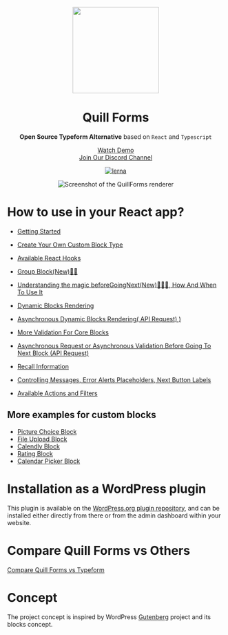 <p align="center">
  <img style="width:200px" src="https://quillforms.com/wp-content/uploads/2021/10/cropped-quillforms-png-loog-1.png" />
</p>
<h1 align="center">Quill Forms</h1>
<div align="center">

**Open Source Typeform Alternative**  based on `React` and `Typescript` 

[Watch Demo](https://quillforms.com/quillforms/my-first-form/) <br>
[Join Our Discord Channel](https://discord.gg/a5PDrzu8dE) 

[![lerna](https://img.shields.io/badge/maintained%20with-lerna-cc00ff.svg)](https://lerna.js.org)

![Screenshot of the QuillForms renderer](https://quillforms.com/wp-content/uploads/2021/10/frame_generic_light-3.png)
</div>

# How to use in your React app?

- [Getting Started](/react-docs/get-started.md)
- [Create Your Own Custom Block Type](/react-docs/create-your-own-custom-block-type.md)
- [Available React Hooks](/react-docs/available-react-hooks.md)
- [Group Block(New)🚀🚀](/react-docs/group-block.md)
- [Understanding the magic beforeGoingNext(New)🚀🚀🚀, How And When To Use It](/react-docs/beforeGoingNext.md)
- [Dynamic Blocks Rendering](/react-docs/conditional-blocks-rendering.md)
- [Asynchronous Dynamic Blocks Rendering( API Request) )](/react-docs/asynchronous-dynamic-blocks-rendering.md)
- [More Validation For Core Blocks ](/react-docs/core-blocks-validation.md)
- [Asynchronous Request or Asynchronous Validation Before Going To Next Block (API Request) ](/react-docs/async-validation.md)
- [Recall Information](/react-docs/recall-information.md)
- [Controlling Messages, Error Alerts Placeholders, Next Button Labels](/react-docs/messages.md)

- [Available Actions and Filters](/react-docs/available-actions-and-filters.md)

## More examples for custom blocks
- [Picture Choice Block](/react-docs/blocks/picture-choice.md)
- [File Upload Block](/react-docs/blocks/file-upload.md)
- [Calendly Block](/react-docs/blocks/calendly.md)
- [Rating Block](/react-docs/blocks/rating.md)
- [Calendar Picker Block](/react-docs/calendar-picker.md)

# Installation as a WordPress plugin
This plugin is available on the [WordPress.org plugin repository](https://wordpress.org/plugins/quillforms), and can be installed either directly from there or from the admin dashboard within your website.

# Compare Quill Forms vs Others
[Compare Quill Forms vs Typeform](https://quillforms.com/typeform-alternative)


# Concept
The project concept is inspired by WordPress [Gutenberg](https://github.com/WordPress/gutenberg) project and its blocks concept.
